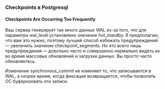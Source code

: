### Checkpoints в Postgresql






#### Checkpoints Are Occurring Too Frequently
Ваш сервер генерирует так много данных WAL из-за того, что для параметра wal_level установлено значение hot_standby. Я предполагаю, что вам это нужно, поэтому лучший способ избежать предупреждений — увеличить значение checkpoint_segments. Но это всего лишь предупреждения — довольно часто и совершенно нормально видеть их во время массовых обновлений и загрузки данных. Вы просто часто обновляетесь.

Изменение synchronous_commit не изменяет то, что записывается в WAL, а скорее время, когда фиксация возвращается, чтобы позволить ОС буферизовать эти записи.
